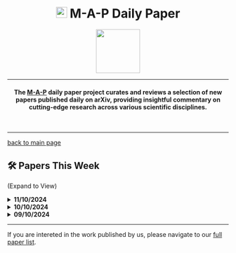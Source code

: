 <h1 align="center"><img src="https://cdn-avatars.huggingface.co/v1/production/uploads/63839e9962badff4326cf360/k4Q7R4XLDMp_1VF4C6GEd.jpeg" width="25"> M-A-P Daily Paper</h1>
<p align="center">
<a href="https://github.com/DenverCoder1/readme-typing-svg"><img src="https://media.giphy.com/media/Rn26lWjqA0uUU/giphy.gif" width="100"></a>
</p>
<hr/>
<h4 align="center">The <a href=https://m-a-p.ai>M-A-P</a> daily paper project curates and reviews a selection of new papers published daily on arXiv, providing insightful commentary on cutting-edge research across various scientific disciplines.</h4>
<br>
<hr/>

[back to main page](https://m-a-p.ai/DailyPaper)

## 🛠️ Papers This Week 

(Expand to View)

<details>
<summary> <b>11/10/2024</b> </summary>

<table class="center">

| Paper  | Affiliation | Comments |
|:-------------|:-------------|:-------------|
| Zero-Shot Generalization of Vision-Based RL Without Data Augmentation | University of Southern California | This paper explores the generalization of vision-based agents in new environments (specifically across game environments), which is a highly valuable long-term research topic. Humans can quickly adapt to playing games by reading guides and practicing, while models often require time for training or rely on strong "external knowledge" supervision. The common approach involves using some form of a memory module. This memory can be trained through disentangled vision representations (as shown in this paper), or based on text or a well-defined shared state space (such as controller inputs). About a year ago, work was done on this topic, including projects like MORE-3S: Multimodal-based Offline Reinforcement Learning with Shared Semantic Spaces and Read to Play (R2-Play): Decision Transformer with Multimodal Game Instruction. Earlier, Google had also worked on Multi-game Decision Transformers, though all of these are based on Decision Transformers (DT). It is believed that this could also be explored using multi-modal language models (MLLM), though significant progress has not been seen in this area for over a year, which is somewhat disappointing. |
| Can Transformers Reason Logically? A Study in SAT Solving | Georgia Institute of Technology, Google Research | This is an interesting small experiment, using SAT to show that LLMs combined with Chain-of-Thought (CoT) reasoning can generalize to out-of-distribution (OOD) cases within the same task. However, it doesn’t demonstrate how well models handle task-level OOD generalization. The mechanical interpretability aspect isn’t very solid, but the main takeaway is that the format and length of supervised fine-tuning (SFT) data are crucial. The rest of the findings are not as impactful. |
| DA-Code: Agent Data Science Code Generation Benchmark for Large Language Models | Institute of Automation (CAS), University of California | This paper presents a data analysis agent benchmark. The benchmarks listed in Table 1 are worth considering for potential integration into specialized areas of code evaluation. This paper is recommended for review. |
| MoE++: Accelerating Mixture-of-Experts Methods with Zero-Computation Experts | Peking University, Peng Cheng Laboratory | This method introduces zero-experts and copy-experts, though it doesn’t fully qualify as a heterogeneous Mixture-of-Experts (MoE) model since the sizes appear uniform. Further evaluation is needed to assess its true value. |
| The Moral Turing Test: Evaluating Human-LLM Alignment in Moral Decision-Making | University of Geneva, Google DeepMind | A new moral dilemma benchmark developed by GDM. |
| A Survey: Collaborative Hardware and Software Design in the Era of Large Language Models | Duke University, Johns Hopkins University | This is a survey introducing hardware-based model architecture design. It was quickly scanned and seems decent but requires more in-depth study. |
| Agent S: An Open Agentic Framework that Uses Computers Like a Human | Simular Research | This paper introduces a GUI agent framework. A brief scan didn’t reveal anything particularly innovative. |
| Executing Arithmetic: Fine-Tuning Large Language Models as Turing Machines | Nanjing University | This is a fascinating paper, featuring an interesting design in which the authors built a pseudo-Turing machine capable of performing seven types of arithmetic operations. The key achievement is that it works well. If the design and memory capabilities can be extended, this could potentially serve as another route for inference time scaling. In fact, the accuracy is quite high. If LLM agents can be made reliable, the command set could be defined as finite, consisting of Chain-of-Thought (CoT) operations alongside a few essential actions like determining when to stop or shortening the history context. This paper is highly recommended for reading and may inspire new research directions. |
| The Cognitive Capabilities of Generative AI: A Comparative Analysis with Human Benchmarks | Google Research, Google DeepMind | This paper presents a potentially valuable out-of-distribution (OOD) benchmark similar to IQ tests. |
| COMMA: A Communicative Multimodal Multi-Agent Benchmark | University of Wisconsin, Nanjing University | This benchmark evaluates multimodal multi-agent frameworks through interaction. The research direction holds significant potential, though it might become less impactful if too many similar puzzles flood the field in the future. |
| WALL-E: World Alignment by Rule Learning Improves World Model-based LLM Agents | University of Technology Sydney, University of Maryland, Tencent | This work is somewhat similar to frameworks based on potential rules. However, the rule format feels trivial, and the limited action space makes the work seem unimpressive compared to other agents based on the Minecraft environment. |

</table>

</details>

<details>
<summary> <b>10/10/2024</b> </summary>

| Paper  | Main Affiliation | Comments |
| ------------- | ------------- | ------------- |
| x | y | z|

</details>

<details>
<summary> <b>09/10/2024</b> </summary>

| Paper  | Main Affiliation | Comments |
| ------------- | ------------- | ------------- |
| x | y | z|

</details>

<hr/>

If you are intereted in the work published by us, please navigate to our [full paper list](https://huggingface.co/collections/m-a-p/m-a-p-full-paper-list-65e070a694c7b01c5547fbff).
